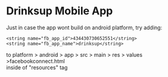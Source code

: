 # Drinksup Mobile App
Just in case the app wont build on android platform, try adding:
```
<string name="fb_app_id">434430730652551</string>
<string name="fb_app_name">drinksup</string>
```
to platform > android > app > src > main > res > values >facebookconnect.html
<br />
inside of "resources" tag
